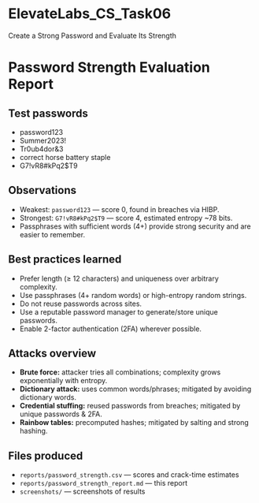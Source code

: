 # ElevateLabs_CS_Task06
Create a Strong Password and Evaluate Its Strength
# Password Strength Evaluation Report

## Test passwords
- password123
- Summer2023!
- Tr0ub4dor&3
- correct horse battery staple
- G7!vR8#kPq2$T9

## Observations
- Weakest: `password123` — score 0, found in breaches via HIBP.
- Strongest: `G7!vR8#kPq2$T9` — score 4, estimated entropy ~78 bits.
- Passphrases with sufficient words (4+) provide strong security and are easier to remember.

## Best practices learned
- Prefer length (≥ 12 characters) and uniqueness over arbitrary complexity.
- Use passphrases (4+ random words) or high-entropy random strings.
- Do not reuse passwords across sites.
- Use a reputable password manager to generate/store unique passwords.
- Enable 2-factor authentication (2FA) wherever possible.

## Attacks overview
- **Brute force:** attacker tries all combinations; complexity grows exponentially with entropy.
- **Dictionary attack:** uses common words/phrases; mitigated by avoiding dictionary words.
- **Credential stuffing:** reused passwords from breaches; mitigated by unique passwords & 2FA.
- **Rainbow tables:** precomputed hashes; mitigated by salting and strong hashing.

## Files produced
- `reports/password_strength.csv` — scores and crack-time estimates
- `reports/password_strength_report.md` — this report
- `screenshots/` — screenshots of results
